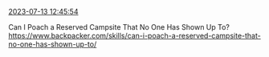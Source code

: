 [2023-07-13 12:45:54](https://mstdn.social/@hill_wanderer/110706842328028118)

Can I Poach a Reserved Campsite That No One Has Shown Up To? <a href="https://www.backpacker.com/skills/can-i-poach-a-reserved-campsite-that-no-one-has-shown-up-to/" target="_blank" rel="nofollow noopener noreferrer" translate="no">https://www.backpacker.com/skills/can-i-poach-a-reserved-campsite-that-no-one-has-shown-up-to/</a>